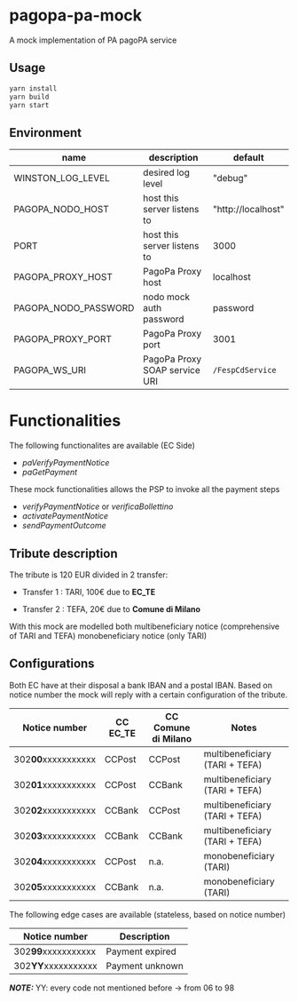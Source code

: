 # pagopa-pa-mock

A mock implementation of PA pagoPA service

## Usage

```sh
yarn install
yarn build
yarn start
```

## Environment

| name                 | description                   | default            |
| -------------------- | ----------------------------- | ------------------ |
| WINSTON_LOG_LEVEL    | desired log level             | "debug"            |
| PAGOPA_NODO_HOST     | host this server listens to   | "http://localhost" |
| PORT                 | host this server listens to   | 3000               |
| PAGOPA_PROXY_HOST    | PagoPa Proxy host             | localhost          |
| PAGOPA_NODO_PASSWORD | nodo mock auth password       | password           |
| PAGOPA_PROXY_PORT    | PagoPa Proxy port             | 3001               |
| PAGOPA_WS_URI        | PagoPa Proxy SOAP service URI | `/FespCdService`   |

# Functionalities

The following functionalites are available (EC Side)
- *paVerifyPaymentNotice*
- *paGetPayment*

These mock functionalities allows the PSP to invoke all the payment steps
- *verifyPaymentNotice* or *verificaBollettino*
- *activatePaymentNotice* 
- *sendPaymentOutcome*

## Tribute description
The tribute is 120 EUR divided in 2 transfer: 

- Transfer 1 : TARI, 100€ due to **EC_TE**

- Transfer 2 : TEFA, 20€ due to **Comune di Milano**

With this mock are modelled both multibeneficiary notice (comprehensive of TARI and TEFA) monobeneficiary notice (only TARI) 

## Configurations

Both EC have at their disposal a bank IBAN and a postal IBAN.
Based on notice number the mock will reply with a certain configuration of the tribute.


| Notice number       | CC EC_TE | CC Comune di Milano| Notes                           |
|---------------------|----------|--------------------|---------------------------------|
|302**00**xxxxxxxxxxx | CCPost   | CCPost             | multibeneficiary (TARI + TEFA) |
|302**01**xxxxxxxxxxx | CCPost   | CCBank             | multibeneficiary (TARI + TEFA) |
|302**02**xxxxxxxxxxx | CCBank   | CCPost             | multibeneficiary (TARI + TEFA) |
|302**03**xxxxxxxxxxx | CCBank   | CCBank             | multibeneficiary (TARI + TEFA) |
|302**04**xxxxxxxxxxx | CCPost   | n.a.               | monobeneficiary (TARI)         |
|302**05**xxxxxxxxxxx | CCBank   | n.a.               | monobeneficiary (TARI)         |


The following edge cases are available (stateless, based on notice number)

| Notice number       | Description                            |
|---------------------|----------------------------------------|
|302**99**xxxxxxxxxxx | Payment expired                        |
|302**YY**xxxxxxxxxxx | Payment unknown                        |

**_NOTE:_**  YY: every code not mentioned before -> from 06 to 98